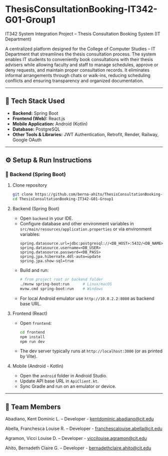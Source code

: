 # ThesisConsultationBooking-IT342-G01-Group1
IT342 System Integration Project – Thesis Consultation Booking System (IT Department)

A centralized platform designed for the College of Computer Studies – IT Department that streamlines the thesis consultation process. The system enables IT students to conveniently book consultations with their thesis advisers while allowing faculty and staff to manage schedules, approve or deny requests, and maintain proper consultation records. It eliminates informal arrangements through chats or walk-ins, reducing scheduling conflicts and ensuring transparency and organized documentation.

---

## 🧩 Tech Stack Used

- **Backend:** Spring Boot  
- **Frontend (Web):** React.js  
- **Mobile Application:** Android (Kotlin)  
- **Database:** PostgreSQL  
- **Other Tools & Libraries:** JWT Authentication, Retrofit, Render, Railway, Google OAuth

---

## ⚙️ Setup & Run Instructions

### 🔹 Backend (Spring Boot)
1. Clone repository
   ```bash
   git clone https://github.com/berna-ahito/ThesisConsultationBooking-IT342-G01-Group1.git
   cd ThesisConsultationBooking-IT342-G01-Group1
   ```

2. Backend (Spring Boot)
   - Open `backend` in your IDE.
   - Configure database and other environment variables in `src/main/resources/application.properties` or via environment variables:
     ```
     spring.datasource.url=jdbc:postgresql://<DB_HOST>:5432/<DB_NAME>
     spring.datasource.username=<DB_USER>
     spring.datasource.password=<DB_PASS>
     spring.jpa.hibernate.ddl-auto=update
     spring.jpa.show-sql=true
     ```
   - Build and run:
     ```bash
     # from project root or backend folder
     ./mvnw spring-boot:run      # Linux/macOS
     mvnw.cmd spring-boot:run    # Windows
     ```
   - For local Android emulator use `http://10.0.2.2:8080` as backend base URL.

3. Frontend (React)
   - Open `frontend`:
     ```bash
     cd frontend
     npm install
     npm run dev
     ```
   - The dev server typically runs at `http://localhost:3000` (or as printed by Vite).

4. Mobile (Android - Kotlin)
   - Open the `android` folder in Android Studio.
   - Update API base URL in `ApiClient.kt`.
   - Sync Gradle and run on an emulator or device.

---


## 👥 Team Members

Abadiano, Kent Dominic L. – Developer - kentdominic.abadiano@cit.edu

Abella, Franchesca Louise R. – Developer - franchescalouise.abella@cit.edu

Agramon, Vicci Louise D. – Developer - viccilouise.agramon@cit.edu

Ahito, Bernadeth Claire G. – Developer - bernadethclaire.ahito@cit.edu
